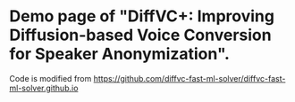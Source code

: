 # Demo page of "DiffVC+: Improving Diffusion-based Voice Conversion for Speaker Anonymization".

Code is modified from https://github.com/diffvc-fast-ml-solver/diffvc-fast-ml-solver.github.io
